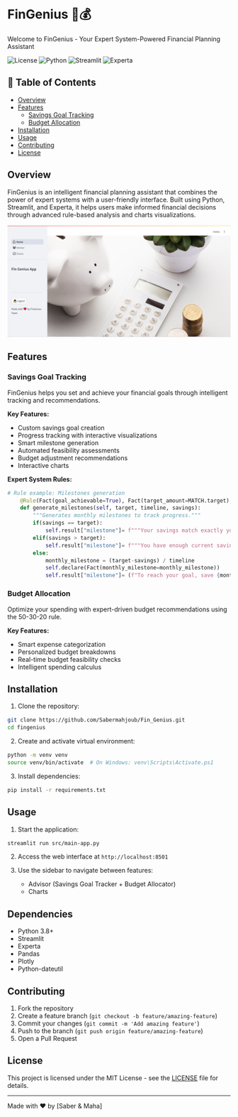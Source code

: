 # FinGenius 🤖💰

Welcome to FinGenius - Your Expert System-Powered Financial Planning Assistant

![License](https://img.shields.io/badge/license-MIT-blue.svg)
![Python](https://img.shields.io/badge/python-3.8%2B-blue)
![Streamlit](https://img.shields.io/badge/streamlit-1.0%2B-red)
![Experta](https://img.shields.io/badge/experta-1.9.4-green)

## 📌 Table of Contents
- [Overview](#overview)
- [Features](#features)
  - [Savings Goal Tracking](#savings-goal-tracking)
  - [Budget Allocation](#budget-allocation)
- [Installation](#installation)
- [Usage](#usage)
- [Contributing](#contributing)
- [License](#license)

## Overview

FinGenius is an intelligent financial planning assistant that combines the power of expert systems with a user-friendly interface. Built using Python, Streamlit, and Experta, it helps users make informed financial decisions through advanced rule-based analysis and charts visualizations.

![screenshot](Demo_images/Home.png)

## Features

### Savings Goal Tracking

FinGenius helps you set and achieve your financial goals through intelligent tracking and recommendations.

**Key Features:**
- Custom savings goal creation
- Progress tracking with interactive visualizations
- Smart milestone generation
- Automated feasibility assessments
- Budget adjustment recommendations
- Interactive charts

**Expert System Rules:**
```python
# Rule example: Milestones generation
    @Rule(Fact(goal_achievable=True), Fact(target_amount=MATCH.target), Fact(timeline=MATCH.timeline), Fact(current_savings=MATCH.savings))
    def generate_milestones(self, target, timeline, savings):
        """Generates monthly milestones to track progress."""
        if(savings == target):
            self.result["milestone"]= f"""Your savings match exactly your savings target. No need for further savings. \n"""
        elif(savings > target):
            self.result["milestone"]= f"""You have enough current savings to satisfy your goal. You will save {savings-target:.2f} TND . \n"""
        else:
            monthly_milestone = (target-savings) / timeline
            self.declare(Fact(monthly_milestone=monthly_milestone))
            self.result["milestone"]= (f"To reach your goal, save {monthly_milestone:.2f} per month.")
```

### Budget Allocation

Optimize your spending with expert-driven budget recommendations using the 50-30-20 rule.

**Key Features:**
- Smart expense categorization
- Personalized budget breakdowns
- Real-time budget feasibility checks
- Intelligent spending calculus


## Installation

1. Clone the repository:
```bash
git clone https://github.com/Sabermahjoub/Fin_Genius.git
cd fingenius
```

2. Create and activate virtual environment:
```bash
python -m venv venv
source venv/bin/activate  # On Windows: venv\Scripts\Activate.ps1
```

3. Install dependencies:
```bash
pip install -r requirements.txt
```

## Usage

1. Start the application:
```bash
streamlit run src/main-app.py
```

2. Access the web interface at `http://localhost:8501`

3. Use the sidebar to navigate between features:
   - Advisor (Savings Goal Tracker + Budget Allocator)
   - Charts


## Dependencies

- Python 3.8+
- Streamlit
- Experta
- Pandas
- Plotly
- Python-dateutil

## Contributing

1. Fork the repository
2. Create a feature branch (`git checkout -b feature/amazing-feature`)
3. Commit your changes (`git commit -m 'Add amazing feature'`)
4. Push to the branch (`git push origin feature/amazing-feature`)
5. Open a Pull Request

## License

This project is licensed under the MIT License - see the [LICENSE](LICENSE) file for details.

---
Made with ❤️ by [Saber & Maha]
